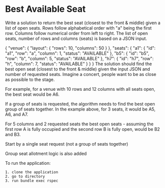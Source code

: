 # Best Available Seat
Write a solution to return the best seat (closest to the front & middle) given a list of open seats. Rows follow alphabetical order with "a" being the first row. Columns follow numerical order from left to right.
The list of open seats, number of rows and columns (seats) is based on a JSON input.

{
    "venue": {
        "layout": {
            "rows": 10,
            "columns": 50
        }
    },
    "seats": {
        "a1": {
            "id": "a1",
            "row": "a",
            "column": 1,
            "status": "AVAILABLE"
        },
        "b5": {
            "id": "b5",
            "row": "b",
            "column": 5,
            "status": "AVAILABLE"
        },
        "h7": {
            "id": "h7",
            "row": "h",
            "column": 7,
            "status": "AVAILABLE"
        }
    }
}
The solution should find the best open seat (closest to the front & middle) given the input JSON and number of requested seats. Imagine a concert, people want to be as close as possible to the stage.

For example, for a venue with 10 rows and 12 columns with all seats open, the best seat would be A6.

If a group of seats is requested, the algorithm needs to find the best open group of seats together. In the example above, for 3 seats, it would be A5, A6, and A7.

For 5 columns and 2 requested seats the best open seats - assuming the first row A is fully occupied and the second row B is fully open, would be B2 and B3.

Start by a single seat request (not a group of seats together)

Group seat allotment logic is also added

To run the application:
```
1. clone the application
2. go to directory
3. run bundle exec rspec
```